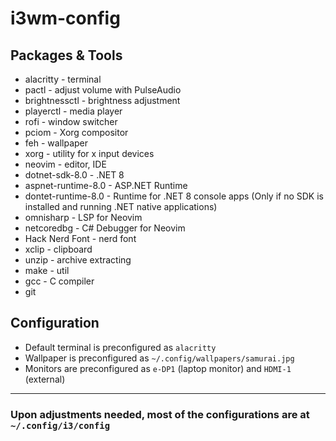 # i3wm-config
## Packages & Tools
- alacritty - terminal
- pactl - adjust volume with PulseAudio
- brightnessctl - brightness adjustment
- playerctl - media player
- rofi - window switcher
- pciom - Xorg compositor
- feh - wallpaper
- xorg - utility for x input devices
- neovim - editor, IDE
- dotnet-sdk-8.0 - .NET 8
- aspnet-runtime-8.0 - ASP.NET Runtime
- dontet-runtime-8.0 - Runtime for .NET 8 console apps (Only if no SDK is installed and running .NET native applications)
- omnisharp - LSP for Neovim
- netcoredbg - C# Debugger for Neovim
- Hack Nerd Font - nerd font
- xclip - clipboard
- unzip - archive extracting
- make - util
- gcc - C compiler
- git

## Configuration
- Default terminal is preconfigured as `alacritty`
- Wallpaper is preconfigured as `~/.config/wallpapers/samurai.jpg`
- Monitors are preconfigured as `e-DP1` (laptop monitor) and `HDMI-1` (external)

---
### Upon adjustments needed, most of the configurations are at `~/.config/i3/config`
